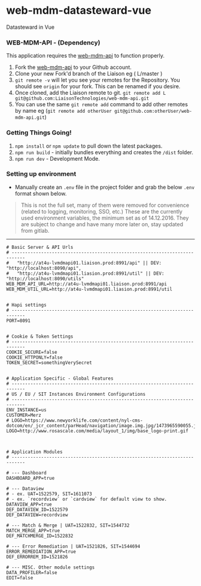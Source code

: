 # <h class="lt_logo"><span class="top-header">web-mdm-datasteward-vue </h>
<h class="vue_logo"><span class="sub-header">Datasteward in Vue</span></h>


### WEB-MDM-API - (Dependency)
This application requires the [web-mdm-api](https://github.com/LiaisonTechnologies/web-mdm-api) to function properly.
1. Fork the [web-mdm-api](https://github.com/LiaisonTechnologies/web-mdm-api#fork-destination-box) to your Github account.
2. Clone your new Fork'd branch of the Liaison eg ( L/master )
3. <h class='inline_blue'>`git remote -v`</h> will let you see your remotes for the Repository. You should see `origin` for your fork. This can be renamed if you desire.
4. Once cloned, add the Liaison remote to git. <h class='inline_blue'>`git remote add L git@github.com:LiaisonTechnologies/web-mdm-api.git`</h>
5. You can use the same <h class='inline_blue'>`git remote add`</h> command to add other remotes by name eg (<h class='inline_blue'>`git remote add otherUser
git@github.com:otherUser/web-mdm-api.git`</h>)

### Getting Things Going!
1. <span class='inline_red'>`npm install`</span> or <span class='inline_red'>`npm update`</span> to pull down the latest packages.
2. <span class='inline_red'>`npm run build`</span> - initially bundles everything and creates the `/dist` folder.
3. <span class='inline_red'>`npm run dev`</span> - Development Mode.

### Setting up environment
* Manually create an `.env` file in the project folder and grab the below `.env` format shown below.
>This is not the full set, many of them were removed for convenience (related to logging, monitoring, SSO, etc.)
These are the currently used environment variables, the minimum set as of 14.12.2016.
They are subject to change and have many more later on, stay updated from gitlab.
----

```
# Basic Server & API Urls
# ---------------------------------------------------------------------------
#   "http://at4u-lvmdmapi01.liaison.prod:8991/api" || DEV: "http://localhost:8090/api",
#   "http://at4u-lvmdmapi01.liasion.prod:8991/util" || DEV: "http://localhost:8090/utils"
WEB_MDM_API_URL=http://at4u-lvmdmapi01.liaison.prod:8991/api
WEB_MDM_UTIL_URL=http://at4u-lvmdmapi01.liasion.prod:8991/util


# Hapi settings
# ---------------------------------------------------------------------------
PORT=8091


# Cookie & Token Settings
# ---------------------------------------------------------------------------
COOKIE_SECURE=false
COOKIE_HTTPONLY=false
TOKEN_SECRET=somethingVerySecret


# Application Specific - Global Features
# ---------------------------------------------------------------------------
# US / EU / SIT Instances Environment Configurations
# ---------------------------------------------------------------------------
ENV_INSTANCE=us
CUSTOMER=Merz
# LOGO=https://www.newyorklife.com/content/nyl-cms-dotcom/en/_jcr_content/parHead/navigation/image.img.jpg/1473965590055.jpg
LOGO=http://www.rosascale.com/media/layout_1/img/base_logo-print.gif



# Application Modules 
# ---------------------------------------------------------------------------

# --- Dashboard
DASHBOARD_APP=true

# --- Dataview
# - ex. UAT=1522579, SIT=1611073
# - ex. `recordview` or `cardview` for default view to show.
DATAVIEW_APP=true
DEF_DATAVIEW_ID=1522579
DEF_DATAVIEW=recordview

# --- Match & Merge | UAT=1522832, SIT=1544732
MATCH_MERGE_APP=true
DEF_MATCHMERGE_ID=1522832

# --- Error Remediation | UAT=1521826, SIT=1544694
ERROR_REMEDIATION_APP=true
DEF_ERRORREM_ID=1521826

# --- MISC. Other module settings
DATA_PROFILER=false
EDIT=false
```

<!-- STYLING FOR README -->
<!--<style>
  .inline_red {
    color: red
  }
  .inline_blue {
    color: darkblue
  }
  .lt_logo {
    background: url(https://media.licdn.com/mpr/mpr/shrink_200_200/AAEAAQAAAAAAAAfAAAAAJGE4NzJjZTJkLTY4OTMtNGUxMi1hN2I1LTMwNzYyOWE1OWVjNA.png);
    background-size: 40px;
    background-repeat: no-repeat;
  }
  .vue_logo {
    background: url(https://avatars3.githubusercontent.com/u/6128107?v=3&s=400);
    background-size: 20px;
    background-repeat: no-repeat;
    background-position: left;
    margin-left: 20px;
  }
  .top-header {
  padding-left:50px;
}
  .sub-header {
    font-size: 20px;
    color: darkgreen;
    padding-left: 28px;
  }
</style>-->
